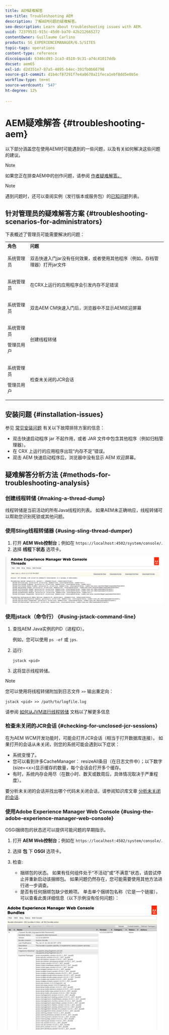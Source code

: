```yaml
---
title: AEM疑难解答
seo-title: Troubleshooting AEM
description: 了解AEM问题的疑难解答。
seo-description: Learn about troubleshooting issues with AEM.
uuid: 72379531-915c-45d0-ba70-42b212665272
contentOwner: Guillaume Carlino
products: SG_EXPERIENCEMANAGER/6.5/SITES
topic-tags: operations
content-type: reference
discoiquuid: 6346cd93-1ca3-4510-9c31-a74c41017ddb
docset: aem65
exl-id: d2d351e7-87a5-4895-b4ec-391fb0b66798
source-git-commit: d1b4cf87291f7e4a0670a21feca1ebf8dd5e0b5e
workflow-type: tm+mt
source-wordcount: '547'
ht-degree: 12%

---
```


# AEM疑难解答 {#troubleshooting-aem}

以下部分涵盖您在使用AEM时可能遇到的一些问题，以及有关如何解决这些问题的建议。

>[!NOTE]
>
>如果您正在排查AEM中的创作问题，请参阅 [作者疑难解答。](/help/sites-authoring/troubleshooting.md)

>[!NOTE]
>
>遇到问题时，还可以查阅实例（发行版本或服务包）的[已知问题](/help/release-notes/release-notes.md)列表。

## 针对管理员的疑难解答方案 {#troubleshooting-scenarios-for-administrators}

下表概述了管理员可能需要解决的问题：

<table>
 <tbody>
  <tr>
   <td><strong>角色</strong></td>
   <td><strong>问题 </strong></td>
  </tr>
  <tr>
   <td>系统管理员</td>
   <td><p>双击快速入门jar没有任何效果，或者使用其他程序（例如，存档管理器）打开jar文件</p> </td>
  </tr>
  <tr>
   <td><p>系统管理员</p> </td>
   <td><p>在CRX上运行的应用程序会引发内存不足错误</p> </td>
  </tr>
  <tr>
   <td><p>系统管理员</p> </td>
   <td><p>双击AEM CM快速入门后，浏览器中不显示AEM欢迎屏幕</p> </td>
  </tr>
  <tr>
   <td><p>系统管理员</p> <p>管理员用户</p> </td>
   <td><p>创建线程转储</p> </td>
  </tr>
  <tr>
   <td><p>系统管理员</p> <p>管理员用户</p> </td>
   <td><p>检查未关闭的JCR会话</p> </td>
  </tr>
 </tbody>
</table>

## 安装问题 {#installation-issues}

参见 [常见安装问题](/help/sites-deploying/troubleshooting.md#common-installation-issues) 有关以下故障排除方案的信息：

* 双击快速启动程序 jar 不起作用，或者 JAR 文件中包含其他程序（例如归档管理器）。
* 在 CRX 上运行的应用程序出现“内存不足”错误。
* 双击 AEM 快速启动程序后，浏览器中没有显示 AEM 欢迎屏幕。

## 疑难解答分析方法 {#methods-for-troubleshooting-analysis}

### 创建线程转储 {#making-a-thread-dump}

线程转储是当前活动的所有Java线程的列表。 如果AEM未正确响应，线程转储可以帮助您识别死锁或其他问题。

### 使用Sling线程转储器 {#using-sling-thread-dumper}

1. 打开 **AEM Web控制台**；例如在 `https://localhost:4502/system/console/`.
1. 选择 **线程**&#x200B;下&#x200B;**状态** 选项卡。

![screen_shot_2012-02-13at43925pm](assets/screen_shot_2012-02-13at43925pm.png)

### 使用jstack（命令行） {#using-jstack-command-line}

1. 查找AEM Java实例的PID（进程ID）。

   例如，您可以使用 `ps -ef` 或 `jps`.

1. 运行:

   `jstack <pid>`

1. 这将显示线程转储。

>[!NOTE]
>
>您可以使用将线程转储附加到日志文件 `>>` 输出重定向：
>
>`jstack <pid> >> /path/to/logfile.log`

请参阅 [如何从JVM进行线程转储](https://helpx.adobe.com/cq/kb/TakeThreadDump.html) 文档以了解更多信息

### 检查未关闭的JCR会话 {#checking-for-unclosed-jcr-sessions}

在为AEM WCM开发功能时，可能会打开JCR会话（相当于打开数据库连接）。 如果打开的会话从未关闭，则您的系统可能会遇到以下症状：

* 系统变慢了。
* 您可以看到许多CacheManager： resizeAll条目（在日志文件中）；以下数字(size=&lt;x>)显示缓存的数量，每个会话会打开多个缓存。
* 有时，系统内存会用尽（在数小时、数天或数周后，具体情况取决于严重程度）。

要分析未关闭的会话并找出哪个代码未关闭会话，请参阅知识库文章 [分析未关闭的会话](https://helpx.adobe.com/crx/kb/AnalyzeUnclosedSessions.html).

### 使用Adobe Experience Manager Web Console {#using-the-adobe-experience-manager-web-console}

OSGi捆绑包的状态还可以提供可能问题的早期指示。

1. 打开 **AEM Web控制台**；例如在 `https://localhost:4502/system/console/`.
1. 选择 **包** 下 **OSGI** 选项卡。
1. 检查:

   * 捆绑包的状态。 如果有任何组件处于“不活动”或“不满意”状态，请尝试停止并重新启动该捆绑包。 如果问题仍然存在，您可能需要使用其他方法进行进一步调查。
   * 是否有任何捆绑包缺少依赖项。 单击单个捆绑包名称（它是一个链接），可以查看此类详细信息（以下示例没有任何问题）：

![screen_shot_2012-02-13at44706pm](assets/screen_shot_2012-02-13at44706pm.png)
